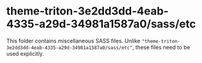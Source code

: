 # theme-triton-3e2dd3dd-4eab-4335-a29d-34981a1587a0/sass/etc

This folder contains miscellaneous SASS files. Unlike `"theme-triton-3e2dd3dd-4eab-4335-a29d-34981a1587a0/sass/etc"`, these files
need to be used explicitly.
